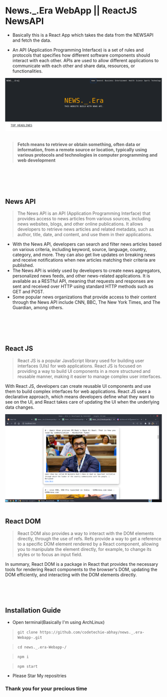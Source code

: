 # **News._.Era WebApp || ReactJS NewsAPI**

+ Basically this is a React App which takes the data from the NEWSAPI and fetch the data.

+ An API (Application Programming Interface) is a set of rules and protocols that specifies how different software components should interact with each other. APIs are used to allow different applications to communicate with each other and share data, resources, or functionalities.

<img src="./src/Napi.png" alt="Alt text" title="Optional title">
<br />
<br />

> **Fetch means to retrieve or obtain something, often data or information, from a remote source or location, typically using various protocols and technologies in computer programming and web development**

>
>

<br /><br /><br /><br />
## **News API**

> The News API is an API (Application Programming Interface) that provides access to news articles from various sources, including news websites, blogs, and other online publications. It allows developers to retrieve news articles and related metadata, such as author, title, date, and content, and use them in their applications.
+ With the News API, developers can search and filter news articles based on various criteria, including keyword, source, language, country, category, and more. They can also get live updates on breaking news and receive notifications when new articles matching their criteria are published.
+ The News API is widely used by developers to create news aggregators, personalized news feeds, and other news-related applications. It is available as a RESTful API, meaning that requests and responses are sent and received over HTTP using standard HTTP methods such as GET and POST.
+ Some popular news organizations that provide access to their content through the News API include CNN, BBC, The New York Times, and The Guardian, among others.


> 
<br /><br /><br /><br />
## **React JS**
> React JS is a popular JavaScript library used for building user interfaces (UIs) for web applications. React JS is focused on providing a way to build UI components in a more structured and reusable manner, making it easier to manage complex user interfaces.

With React JS, developers can create reusable UI components and use them to build complex interfaces for web applications. React JS uses a declarative approach, which means developers define what they want to see on the UI, and React takes care of updating the UI when the underlying data changes.

<img src="./src/withapi.png" alt="Alt text" title="Optional title">
<br /><br />

## **React DOM**
>React DOM also provides a way to interact with the DOM elements directly, through the use of refs. Refs provide a way to get a reference to a specific DOM element rendered by a React component, allowing you to manipulate the element directly, for example, to change its styles or to focus an input field.

In summary, React DOM is a package in React that provides the necessary tools for rendering React components to the browser's DOM, updating the DOM efficiently, and interacting with the DOM elements directly.



<br /><br /><br />
## **Installation Guide**

- Open terminal(Basically I'm using ArchLinux) 
> ```git clone https://github.com/codetechie-abhay/news._.era-Webapp-.git```

> ```cd news._.era-Webapp-/```

> ```npm i```

> ```npm start```


- Please Star My repositries 
### Thank you for your precious time ###
